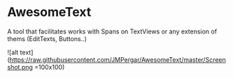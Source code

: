 # AwesomeText
A tool that facilitates works with Spans on TextViews or any extension of thems (EditTexts, Buttons..)


![alt text](https://raw.githubusercontent.com/JMPergar/AwesomeText/master/Screenshot.png =100x100)
